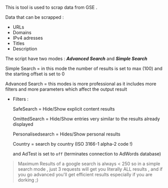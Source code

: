 
This is tool is used to scrap data from GSE .

Data that can be scrapped : 
  - URLs 
  - Domains
  - IPv4 adresses
  - Titles 
  - Description
  
The script have two modes : _**Advanced Search**_  and _**Simple Search**_

Simple Search = in this mode the number of results is set to max (100) and the starting offset is set to 0 

Advanced Search = this modes is more professional as it includes more filters and more parameters which affect the output result 

- Filters :
    
    SafeSearch = Hide/Show explicit content results
    
    OmittedSearch = Hide/Show entries very similar to the results already displayed
    
    Personalisedsearch = Hides/Show personal results
    
    Country = search by country (ISO 3166-1 alpha-2 code !)
   
   and AdTest is set to `off` (terminates connection to AdWords database)
   
   
> Maximum Results of a google search is always < 250 so in a simple search mode , just 3 requests will get you literally ALL results , and if you go advanced you'll get efficient results especially if you are dorking ;)
